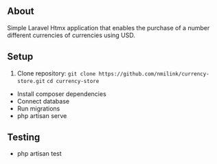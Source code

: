 ## About

Simple Laravel Htmx application that enables the purchase of a number different currencies of currencies using USD.

## Setup

1. Clone repository:
    ```git clone https://github.com/nmilink/currency-store.git```
    ```cd currency-store```
- Install composer dependencies
- Connect database
- Run migrations
- php artisan serve


## Testing

- php artisan test
